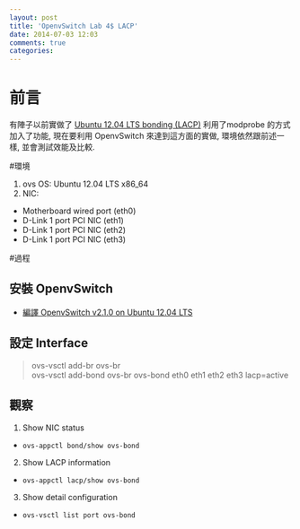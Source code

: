 ```yaml
---
layout: post
title: 'OpenvSwitch Lab 4$ LACP'
date: 2014-07-03 12:03
comments: true
categories: 
---
```

# 前言
有陣子以前實做了 [Ubuntu 12.04 LTS bonding (LACP)](http://logdown.com/account/posts/177335-ubuntu-1204-lts-bonding-lacp/edit) 利用了modprobe 的方式加入了功能, 現在要利用 OpenvSwitch 來達到這方面的實做, 環境依然跟前述一樣, 並會測試效能及比較.

#環境
1. ovs OS: Ubuntu 12.04 LTS x86_64 
2. NIC: 
 * Motherboard wired port (eth0)
 * D-Link 1 port PCI NIC  (eth1)
 * D-Link 1 port PCI NIC  (eth2)
 * D-Link 1 port PCI NIC  (eth3)
 
#過程
## 安裝 OpenvSwitch
 - [編譯 OpenvSwitch v2.1.0 on Ubuntu 12.04 LTS](http://roan.logdown.com/posts/165399-compile-openvswitch-on-ubuntu-1204-lts)

## 設定 Interface
> ovs-vsctl add-br ovs-br  
ovs-vsctl add-bond ovs-br ovs-bond eth0 eth1 eth2 eth3 lacp=active  

## 觀察
1. Show NIC status 
  - ```ovs-appctl bond/show ovs-bond```
2. Show LACP information 
  - ```ovs-appctl lacp/show ovs-bond```
3. Show detail configuration
  - ```ovs-vsctl list port ovs-bond```
